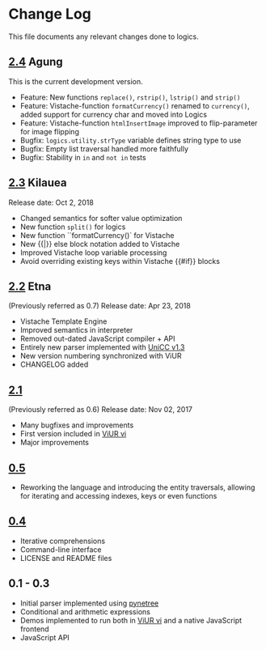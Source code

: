 # Change Log

This file documents any relevant changes done to logics.

## [2.4] Agung

This is the current development version.

- Feature: New functions `replace()`, `rstrip()`, `lstrip()` and `strip()`
- Feature: Vistache-function `formatCurrency()` renamed to `currency()`, added support for currency char and moved into Logics
- Feature: Vistache-function `htmlInsertImage` improved to flip-parameter for image flipping
- Bugfix: `logics.utility.strType` variable defines string type to use 
- Bugfix: Empty list traversal handled more faithfully
- Bugfix: Stability in `in` and `not in` tests

## [2.3] Kilauea

Release date: Oct 2, 2018

- Changed semantics for softer value optimization
- New function ``split()`` for logics
- New function ``formatCurrency()` for Vistache
- New {{|}} else block notation added to Vistache
- Improved Vistache loop variable processing
- Avoid overriding existing keys within Vistache {{#if}} blocks

## [2.2] Etna

(Previously referred as 0.7)
Release date: Apr 23, 2018

- Vistache Template Engine
- Improved semantics in interpreter
- Removed out-dated JavaScript compiler + API
- Entirely new parser implemented with [UniCC v1.3](https://github.com/phorward/unicc)
- New version numbering synchronized with ViUR
- CHANGELOG added

## [2.1]

(Previously referred as 0.6)
Release date: Nov 02, 2017

- Many bugfixes and improvements
- First version included in [ViUR vi](https://github.com/viur-framework/vi)
- Major improvements

## [0.5]

- Reworking the language and introducing the entity traversals, allowing
  for iterating and accessing indexes, keys or even functions

## [0.4]

- Iterative comprehensions
- Command-line interface
- LICENSE and README files

## 0.1 - 0.3

- Initial parser implemented using [pynetree](https://github.com/phorward/pynetree)
- Conditional and arithmetic expressions
- Demos implemented to run both in [ViUR vi](https://github.com/viur-framework/vi) and a native JavaScript frontend
- JavaScript API


[develop]: https://github.com/viur-framework/logics/compare/v2.3.0...develop
[2.4]: https://github.com/viur-framework/logics/compare/v2.3.0...develop
[2.3]: https://github.com/viur-framework/logics/compare/v2.2.0...v2.3.0
[2.2]: https://github.com/viur-framework/logics/compare/v2.1...v2.2.0
[2.1]: https://github.com/viur-framework/logics/compare/v0.5...v2.1
[0.5]: https://github.com/viur-framework/logics/compare/v0.4...v0.5
[0.4]: https://github.com/viur-framework/logics/compare/v0.3...v0.4

